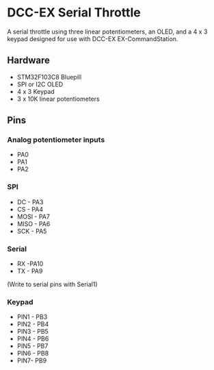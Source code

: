 # DCC-EX Serial Throttle

A serial throttle using three linear potentiometers, an OLED, and a 4 x 3 keypad designed for use with DCC-EX EX-CommandStation.

## Hardware

- STM32F103C8 Bluepill
- SPI or I2C OLED
- 4 x 3 Keypad
- 3 x 10K linear potentiometers

## Pins

### Analog potentiometer inputs

- PA0
- PA1
- PA2

### SPI

- DC - PA3
- CS - PA4
- MOSI - PA7
- MISO - PA6
- SCK - PA5

### Serial

- RX -PA10
- TX - PA9

(Write to serial pins with Serial1)

### Keypad

- PIN1 - PB3
- PIN2 - PB4
- PIN3 - PB5
- PIN4 - PB6
- PIN5 - PB7
- PIN6 - PB8
- PIN7-  PB9

